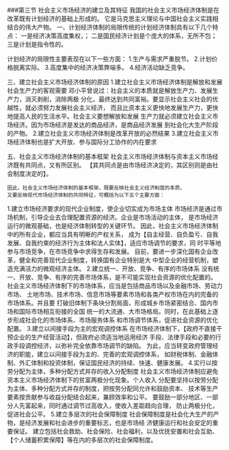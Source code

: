 
###第三节 社会主义市场经济的建立及其特征
    我国的社会主义市场经济体制是在改革既有计划经济的基础上形成的。
    它是马克思主义理论与中国社会主义实践相结合的伟大产物。
一、计划经济体制的局限传统的计划经济体制具有以下几个特点：
    一是经济决策高度集权，；
    二是国民经济计划是个庞大的体系，无所不包；
    三是计划是指令性的。

计划经济的局限性主要表现在以下一些方面：
    1.生产与需求严重脱节。
    2.计划价格脱离实际。
    3.高度集中的经济决策弊端多。
    4.经济活动缺乏竞争。
    
    
三、建立社会主义市场经济体制的原因
    1.建立社会主义市场经济体制是解放和发展社会生产力的客观需要
        邓小平曾说过：社会主义的本质就是解放生产力、发展生产力，消灭剥削，消除两极
        分化，最终达到共同富裕。要显示社会主义社会的优越性，就必须努力发展社会主义经济，
        而且比资本主义更快地发展生产力，更快地提高人民的生活水平。社会主义要想解放和发展
        生产力就必须建立社会主义市场经济。因为市场经济是发达的商品经济，是商品经济发展
        到社会化大生产阶段的产物。
    2.建立社会主义市场经济体制是改革开放的必然结果
    3.建立社会主义市场经济体制也是扩大开放、参与国际分工协作的内在要求


五、社会主义市场经济体制的基本框架
    社会主义市场经济体制与资本主义市场经济既有共同点，又有所区别。
    【其共同点是由市场经济决定的，其区别则是由社会制度决定的】。

    因此，社会主义市场经济体制的基本框架，既要反映社会主义经济制度的本质，
    又要反映现代市场经济体制的共同特征，可概括为以下五个主要方面：
1.建立市场经济要求的现代企业制度，使企业切实成为市场主体
    市场经济是通过市场机制，引导企业去合理配置资源的经济。企业是市场活动的主体，
    是市场经济运行的微观基础，也是经济体制转型的关键环节。
    因此，社会主义市场经济体制中的所有企业，都应当具有明晰的产权关系，
    成为【自主经营、自负盈亏、自我发展、自我约束的经济行为主体和法人实体】，适应市场调节的要求，同
    时平等地参与市场竞争，在市场竞争中求得生存和发展。
    目前，要进一步深化国有企业改革，健全和完善现代企业制度，转换国有企业特别是大
    中型企业的经营机制，塑造充满活力的微观经济主体。
2.建立统一、开放、竞争、有序的市场体系
    没有统一、开放、竞争、有序的完善市场体系，是不可能实现社会资源的优化配置的。
    社会主义市场经济体制下的市场体系，应当是包括商品市场以及金融市场、劳动力市场、
    土地市场、技术市场、信息市场等要素市场和各类产权市场在内的完备的市场体系。并且要
    打破旧体制下条块分割局面，形成城乡市场紧密结合、国内市场和国际市场相互衔接的全国
    统一的大流通、大市场格局。同时，在此基础上逐步形成社会化的市场体系、市场服务体系
    和市场调节体系，促进社会资源的优化配置。
3.建立以间接手段为主的宏观调控体系
    在市场经济体制下，【政府不直接干预企业的生产经营活动】，但政府必须适当地运用经济
    手段、法律手段和必要的行政手段调控经济，以弥补完全依靠市场调节的缺陷。
    为此，应当转变政府管理经济的职能，建立以间接手段为主的、完善的宏观调控体系，
    如财税体制、金融体制、外汇体制和投资体制，保证国民经济的持续、快速、健康发展。
4.实行以按劳分配为主体，多种分配方式并存的收入分配制度
    社会主义市场经济体制应避免资本主义市场经济体制下的贫富两极分化现象。个人收入
    分配要坚持以按劳分配为主体、多种分配方式并存的制度，把按劳分配同允许和鼓励资本、
    技术等生产要素按贡献参与收益分配结合起来，兼顾效率和公平。
    要鼓励一部分地区、一部分人先富起来，同时通过调节过高收入，使收入差距趋向合理，
    防止两极分化，促进社会公平。
5.建立多层次的社会保障制度
    社会保障制度是社会化大生产的产物，是经济发展和社会进步的重要标志，也是市场经
    济健康运行和社会安定的重要保证。
    建立包括社会救助、社会保险、社会福利，以及优抚安置和社会互助、
    【个人储蓄积累保障】等在内的多层次的社会保障制度。
